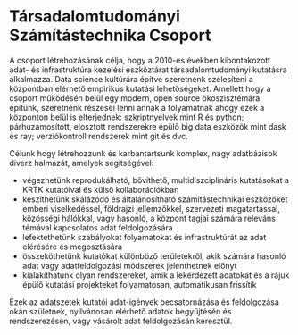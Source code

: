 # Társadalomtudományi Számítástechnika Csoport

A csoport létrehozásának célja, hogy a 2010-es években kibontakozott adat- és infrastruktúra kezelési eszköztárat társadalomtudományi kutatásra alkalmazza. Data science kultúrára építve szeretnénk szélesíteni a központban elérhető empirikus kutatási lehetőségeket. Amellett hogy a csoport működésén belül egy modern, open source ökoszisztémára építünk, szeretnénk részesei lenni annak a folyamatnak ahogy ezek a központon belül is elterjednek: szkriptnyelvek mint R és python; párhuzamosított, elosztott rendszerekre épülő big data eszközök mint dask és ray; verziókontroll rendszerek mint git és dvc.



Célunk hogy létrehozzunk és karbantartsunk komplex, nagy adatbázisok diverz halmazát, amelyek segítségével:
- végezhetünk reprodukálható, bővíthető, multidiszciplináris kutatásokat a KRTK kutatóival és külső kollaborációkban
- készíthetünk skálázódó és általánosítható számítástechnikai eszközöket emberi viselkedéssel, földrajzi jellemzőkkel, szervezeti magatartással, közösségi hálókkal, vagy hasonló, a központ tagjai számára releváns témával kapcsolatos adat feldolgozására
- lefektethetünk szabályokat folyamatokat és infrastruktúrát az adat elérésére és megosztására
- összeköthetünk kutatókat különböző területekről, akik számára hasonló adat vagy adatfeldolgozási módszerek jelenthetnek előnyt
- kialakíthatunk olyan rendszereket, amik a lekérdezett adatokat és a rájuk épülő kutatási projekteket folyamatosan, automatikusan frissítik

Ezek az adatszetek kutatói adat-igények becsatornázása és feldolgozása okán születnek, nyilvánosan elérhető adatok begyűjtésén és rendszerezésén, vagy vásárolt adat feldolgozásán keresztül.